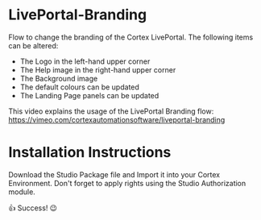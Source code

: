 # LivePortal-Branding
Flow to change the branding of the Cortex LivePortal.
The following items can be altered:
* The Logo in the left-hand upper corner
* The Help image in the right-hand upper corner
* The Background image
* The default colours can be updated
* The Landing Page panels can be updated

This video explains the usage of the LivePortal Branding flow:
https://vimeo.com/cortexautomationsoftware/liveportal-branding

# Installation Instructions
Download the Studio Package file and Import it into your Cortex Environment.
Don't forget to apply rights using the Studio Authorization module.

:thumbsup: Success! :wink:
